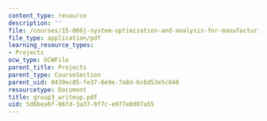 ```yaml
---
content_type: resource
description: ''
file: /courses/15-066j-system-optimization-and-analysis-for-manufacturing-summer-2003/5d6bea6f86fd3a370f7ce977e0d07a55_group3_writeup.pdf
file_type: application/pdf
learning_resource_types:
- Projects
ocw_type: OCWFile
parent_title: Projects
parent_type: CourseSection
parent_uid: 0439ec05-fe37-6e9e-7a8d-6c6d53e5c840
resourcetype: Document
title: group3_writeup.pdf
uid: 5d6bea6f-86fd-3a37-0f7c-e977e0d07a55
---
```

